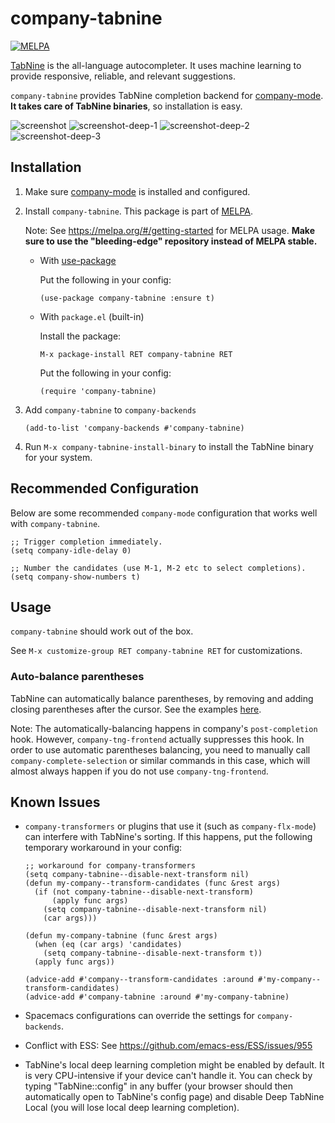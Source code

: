 # company-tabnine

[![MELPA](https://melpa.org/packages/company-tabnine-badge.svg)](https://melpa.org/#/company-tabnine)

[TabNine](https://tabnine.com/) is the all-language autocompleter. It uses machine learning to provide responsive, reliable, and relevant suggestions.

`company-tabnine` provides TabNine completion backend for [company-mode](https://github.com/company-mode/company-mode). **It takes care of TabNine binaries**, so installation is easy.

![screenshot](screenshot.png)
![screenshot-deep-1](screenshot-deep-1.png)
![screenshot-deep-2](screenshot-deep-2.png)
![screenshot-deep-3](screenshot-deep-3.png)

## Installation

1. Make sure [company-mode](https://github.com/company-mode/company-mode) is installed and configured.

2. Install `company-tabnine`. This package is part of [MELPA](https://melpa.org).

   Note: See https://melpa.org/#/getting-started for MELPA usage. **Make sure to use the "bleeding-edge" repository instead of MELPA stable.**

   - With [use-package](https://github.com/jwiegley/use-package)

     Put the following in your config:

     ```emacs
     (use-package company-tabnine :ensure t)
     ```

   - With `package.el` (built-in)

     Install the package:
     ```emacs
     M-x package-install RET company-tabnine RET
     ```

     Put the following in your config:
     ```emacs
     (require 'company-tabnine)
     ```

3. Add `company-tabnine` to `company-backends`
   ```emacs
   (add-to-list 'company-backends #'company-tabnine)
   ```

4. Run `M-x company-tabnine-install-binary` to install the TabNine binary for your system.

## Recommended Configuration

Below are some recommended `company-mode` configuration that works well with `company-tabnine`.

```emacs
;; Trigger completion immediately.
(setq company-idle-delay 0)

;; Number the candidates (use M-1, M-2 etc to select completions).
(setq company-show-numbers t)
```

## Usage

`company-tabnine` should work out of the box.

See `M-x customize-group RET company-tabnine RET` for customizations.

### Auto-balance parentheses

TabNine can automatically balance parentheses, by removing and adding closing parentheses after the cursor. See the examples [here](https://github.com/zxqfl/TabNine/blob/master/HowToWriteAClient.md).

Note: The automatically-balancing happens in company's `post-completion` hook. However, `company-tng-frontend` actually suppresses this hook. In order to use automatic parentheses balancing, you need to manually call `company-complete-selection` or similar commands in this case, which will almost always happen if you do not use `company-tng-frontend`.

## Known Issues

- `company-transformers` or plugins that use it (such as `company-flx-mode`) can interfere with TabNine's sorting. If this happens, put the following temporary workaround in your config:

    ```emacs
    ;; workaround for company-transformers
    (setq company-tabnine--disable-next-transform nil)
    (defun my-company--transform-candidates (func &rest args)
      (if (not company-tabnine--disable-next-transform)
          (apply func args)
        (setq company-tabnine--disable-next-transform nil)
        (car args)))

    (defun my-company-tabnine (func &rest args)
      (when (eq (car args) 'candidates)
        (setq company-tabnine--disable-next-transform t))
      (apply func args))

    (advice-add #'company--transform-candidates :around #'my-company--transform-candidates)
    (advice-add #'company-tabnine :around #'my-company-tabnine)
    ```

- Spacemacs configurations can override the settings for `company-backends`.

- Conflict with ESS: See https://github.com/emacs-ess/ESS/issues/955

- TabNine's local deep learning completion might be enabled by default. It is very CPU-intensive if your device can't handle it. You can check by typing "TabNine::config" in any buffer (your browser should then automatically open to TabNine's config page) and disable Deep TabNine Local (you will lose local deep learning completion).
